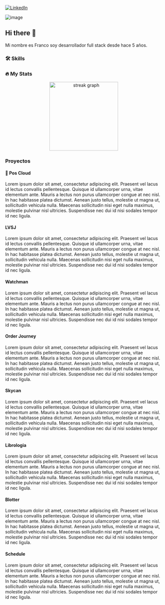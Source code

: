 [![LinkedIn](https://img.shields.io/badge/-LinkedIn-0077B5?style=flat-square&logo=linkedin&logoColor=white)](https://www.linkedin.com/in/franco-androetto/)

![image](https://github.com/androetto/androetto/assets/13305254/c6a9e6bd-df55-478a-9916-b237f1db0226)

## Hi there 👋
Mi nombre es Franco soy desarrollador full stack desde hace 5 años.

### :hammer_and_wrench: Skills



### 🔥 My Stats


<div align="center">
  <img src="https://streak-stats.demolab.com?user=androetto&locale=en&mode=daily&theme=dark&hide_border=false&border_radius=5&order=3" height="220" alt="streak graph"  />
</div>

###

### Proyectos

#### 🏁 Pos Cloud

Lorem ipsum dolor sit amet, consectetur adipiscing elit. Praesent vel lacus id lectus convallis pellentesque. Quisque id ullamcorper urna, vitae elementum ante. Mauris a lectus non purus ullamcorper congue at nec nisl. In hac habitasse platea dictumst. Aenean justo tellus, molestie ut magna ut, sollicitudin vehicula nulla. Maecenas sollicitudin nisi eget nulla maximus, molestie pulvinar nisl ultricies. Suspendisse nec dui id nisi sodales tempor id nec ligula.

#### LVSJ

Lorem ipsum dolor sit amet, consectetur adipiscing elit. Praesent vel lacus id lectus convallis pellentesque. Quisque id ullamcorper urna, vitae elementum ante. Mauris a lectus non purus ullamcorper congue at nec nisl. In hac habitasse platea dictumst. Aenean justo tellus, molestie ut magna ut, sollicitudin vehicula nulla. Maecenas sollicitudin nisi eget nulla maximus, molestie pulvinar nisl ultricies. Suspendisse nec dui id nisi sodales tempor id nec ligula.

#### Watchman

Lorem ipsum dolor sit amet, consectetur adipiscing elit. Praesent vel lacus id lectus convallis pellentesque. Quisque id ullamcorper urna, vitae elementum ante. Mauris a lectus non purus ullamcorper congue at nec nisl. In hac habitasse platea dictumst. Aenean justo tellus, molestie ut magna ut, sollicitudin vehicula nulla. Maecenas sollicitudin nisi eget nulla maximus, molestie pulvinar nisl ultricies. Suspendisse nec dui id nisi sodales tempor id nec ligula.

#### Order Journey

Lorem ipsum dolor sit amet, consectetur adipiscing elit. Praesent vel lacus id lectus convallis pellentesque. Quisque id ullamcorper urna, vitae elementum ante. Mauris a lectus non purus ullamcorper congue at nec nisl. In hac habitasse platea dictumst. Aenean justo tellus, molestie ut magna ut, sollicitudin vehicula nulla. Maecenas sollicitudin nisi eget nulla maximus, molestie pulvinar nisl ultricies. Suspendisse nec dui id nisi sodales tempor id nec ligula.

#### Skycan

Lorem ipsum dolor sit amet, consectetur adipiscing elit. Praesent vel lacus id lectus convallis pellentesque. Quisque id ullamcorper urna, vitae elementum ante. Mauris a lectus non purus ullamcorper congue at nec nisl. In hac habitasse platea dictumst. Aenean justo tellus, molestie ut magna ut, sollicitudin vehicula nulla. Maecenas sollicitudin nisi eget nulla maximus, molestie pulvinar nisl ultricies. Suspendisse nec dui id nisi sodales tempor id nec ligula.

#### Librologia

Lorem ipsum dolor sit amet, consectetur adipiscing elit. Praesent vel lacus id lectus convallis pellentesque. Quisque id ullamcorper urna, vitae elementum ante. Mauris a lectus non purus ullamcorper congue at nec nisl. In hac habitasse platea dictumst. Aenean justo tellus, molestie ut magna ut, sollicitudin vehicula nulla. Maecenas sollicitudin nisi eget nulla maximus, molestie pulvinar nisl ultricies. Suspendisse nec dui id nisi sodales tempor id nec ligula.

#### Blotter

Lorem ipsum dolor sit amet, consectetur adipiscing elit. Praesent vel lacus id lectus convallis pellentesque. Quisque id ullamcorper urna, vitae elementum ante. Mauris a lectus non purus ullamcorper congue at nec nisl. In hac habitasse platea dictumst. Aenean justo tellus, molestie ut magna ut, sollicitudin vehicula nulla. Maecenas sollicitudin nisi eget nulla maximus, molestie pulvinar nisl ultricies. Suspendisse nec dui id nisi sodales tempor id nec ligula.

#### Schedule

Lorem ipsum dolor sit amet, consectetur adipiscing elit. Praesent vel lacus id lectus convallis pellentesque. Quisque id ullamcorper urna, vitae elementum ante. Mauris a lectus non purus ullamcorper congue at nec nisl. In hac habitasse platea dictumst. Aenean justo tellus, molestie ut magna ut, sollicitudin vehicula nulla. Maecenas sollicitudin nisi eget nulla maximus, molestie pulvinar nisl ultricies. Suspendisse nec dui id nisi sodales tempor id nec ligula.



<!--
**androetto/androetto** is a ✨ _special_ ✨ repository because its `README.md` (this file) appears on your GitHub profile.

Here are some ideas to get you started:

- 🔭 I’m currently working on ...
- 🌱 I’m currently learning ...
- 👯 I’m looking to collaborate on ...
- 🤔 I’m looking for help with ...
- 💬 Ask me about ...
- 📫 How to reach me: ...
- 😄 Pronouns: ...
- ⚡ Fun fact: ...
-->
